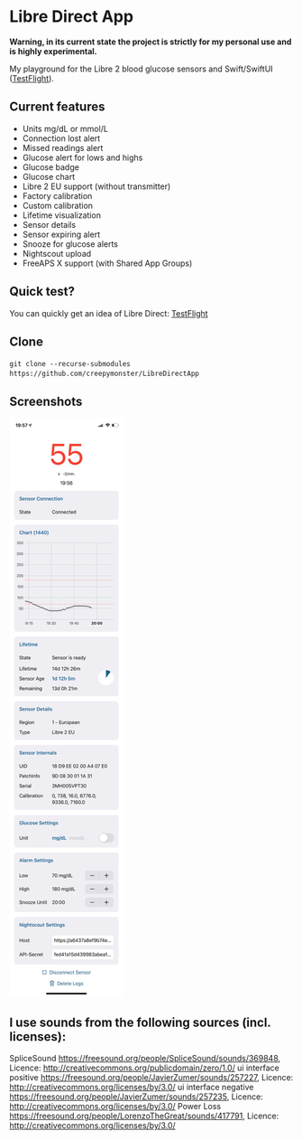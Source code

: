 # Libre Direct App

**Warning, in its current state the project is strictly for my personal use and is highly experimental.**

My playground for the Libre 2 blood glucose sensors and Swift/SwiftUI ([TestFlight](https://testflight.apple.com/join/dWDt5Wme)).

## Current features
- Units mg/dL or mmol/L
- Connection lost alert
- Missed readings alert
- Glucose alert for lows and highs
- Glucose badge
- Glucose chart
- Libre 2 EU support (without transmitter)
- Factory calibration
- Custom calibration
- Lifetime visualization
- Sensor details
- Sensor expiring alert
- Snooze for glucose alerts
- Nightscout upload
- FreeAPS X support (with Shared App Groups)

## Quick test?
You can quickly get an idea of Libre Direct: [TestFlight](https://testflight.apple.com/join/dWDt5Wme)

## Clone
``git clone --recurse-submodules https://github.com/creepymonster/LibreDirectApp``

## Screenshots
![Screenshot](/Screenshots/48C96E2C-0A3D-45A2-BE09-ABFCB828CE00.JPG?raw=true)

## I use sounds from the following sources (incl. licenses):
SpliceSound https://freesound.org/people/SpliceSound/sounds/369848, Licence: http://creativecommons.org/publicdomain/zero/1.0/
ui interface positive https://freesound.org/people/JavierZumer/sounds/257227, Licence: http://creativecommons.org/licenses/by/3.0/
ui interface negative https://freesound.org/people/JavierZumer/sounds/257235, Licence: http://creativecommons.org/licenses/by/3.0/
Power Loss https://freesound.org/people/LorenzoTheGreat/sounds/417791, Licence: http://creativecommons.org/licenses/by/3.0/
